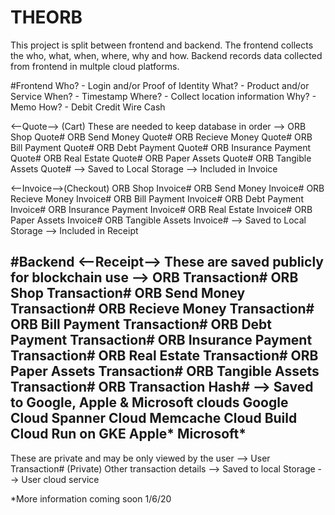 # THEORB

This project is split between frontend and backend. The frontend collects
the who, what, when, where, why and how. Backend records data collected from frontend in multple cloud platforms.

#Frontend
Who? - Login and/or Proof of Identity
What? - Product and/or Service 
When? - Timestamp 
Where? - Collect location information 
Why? - Memo 
How? - Debit Credit Wire Cash

<--Quote--> (Cart)
These are needed to keep database in order -->
ORB Shop Quote#
ORB Send Money Quote#
ORB Recieve Money Quote#
ORB Bill Payment Quote#
ORB Debt Payment Quote#
ORB Insurance Payment Quote#
ORB Real Estate Quote#
ORB Paper Assets Quote#
ORB Tangible Assets Quote#
--> Saved to Local Storage 
--> Included in Invoice

<--Invoice-->(Checkout)
ORB Shop Invoice#
ORB Send Money Invoice#
ORB Recieve Money Invoice#
ORB Bill Payment Invoice#
ORB Debt Payment Invoice#
ORB Insurance Payment Invoice#
ORB Real Estate Invoice#
ORB Paper Assets Invoice#
ORB Tangible Assets Invoice#
--> Saved to Local Storage
--> Included in Receipt


#Backend
<--Receipt-->
These are saved publicly for blockchain use -->
ORB Transaction#
ORB Shop Transaction#
ORB Send Money Transaction#
ORB Recieve Money Transaction#
ORB Bill Payment Transaction#
ORB Debt Payment Transaction#
ORB Insurance Payment Transaction#
ORB Real Estate Transaction#
ORB Paper Assets Transaction#
ORB Tangible Assets Transaction#
ORB Transaction Hash#
--> Saved to Google, Apple & Microsoft clouds
Google
    Cloud Spanner
    Cloud Memcache
    Cloud Build
    Cloud Run on GKE
Apple*
Microsoft*
--
These are private and may be only viewed by the user -->
User Transaction# (Private)
Other transaction details
--> Saved to local Storage
--> User cloud service

*More information coming soon 1/6/20